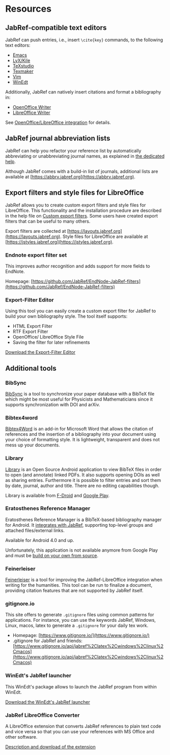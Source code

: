 # Resources

## JabRef-compatible text editors

JabRef can push entries, i.e., insert `\cite{key}` commands, to the following text editors:

* [Emacs](https://www.gnu.org/software/emacs/)
* [LyX/Kile](http://www.lyx.org/)
* [TeXstudio](http://www.texstudio.org/)
* [Texmaker](http://www.xm1math.net/texmaker/)
* [Vim](http://www.vim.org/)
* [WinEdt](http://www.winedt.com/)

Additionally, JabRef can natively insert citations and format a bibliography in:

* [OpenOffice Writer](https://www.openoffice.org/)
* [LibreOffice Writer](https://www.libreoffice.org/)

See [OpenOffice/LibreOffice integration](https://docs.jabref.org/import-export/other-integrations/openofficeintegration) for details.

## JabRef journal abbreviation lists

JabRef can help you refactor your reference list by automatically abbreviating or unabbreviating journal names, as explained in [the dedicated help](https://docs.jabref.org/fields/journalabbreviations).

Although JabRef comes with a build-in list of journals, additional lists are available at [https://abbrv.jabref.org](https://abbrv.jabref.org).

## Export filters and style files for LibreOffice

JabRef allows you to create custom export filters and style files for LibreOffice. This functionality and the installation procedure are described in the help file on [Custom export filters](https://docs.jabref.org/import-export/export/customexports). Some users have created export filters that can be useful to many others.

Export filters are collected at [https://layouts.jabref.org](https://layouts.jabref.org). Style files for LibreOffice are available at [https://jstyles.jabref.org](https://jstyles.jabref.org).

### Endnote export filter set

This improves author recognition and adds support for more fields to EndNote.

Homepage: [https://github.com/JabRef/EndNode-JabRef-filters](https://github.com/JabRef/EndNode-JabRef-filters)

### Export-Filter Editor

Using this tool you can easily create a custom export filter for JabRef to build your own bibliography style. The tool itself supports:

* HTML Export Filter
* RTF Export Filter
* OpenOffice/ LibreOffice Style File
* Saving the filter for later refinements

[Download the Export-Filter Editor](https://github.com/teertinker/Export-Filter-Editor)

## Additional tools

### BibSync

[BibSync](https://github.com/minad/bibsync) is a tool to synchronize your paper database with a BibTeX file which might be most useful for Physicists and Mathematicians since it supports synchronization with DOI and arXiv.

### Bibtex4word

[Bibtex4Word](http://www.ee.ic.ac.uk/hp/staff/dmb/perl/index.html) is an add-in for Microsoft Word that allows the citation of references and the insertion of a bibliography into your document using your choice of formatting style. It is lightweight, transparent and does not mess up your documents.

### Library

[Library](https://github.com/cgogolin/library) is an Open Source Android application to view BibTeX files in order to open \(and annotate\) linked PDFs. It also supports opening DOIs as well as sharing entries. Furthermore it is possible to filter entries and sort them by date, journal, author and title. There are no editing capabilities though.

Library is available from [F-Droid](https://f-droid.org/packages/com.cgogolin.library/) and [Google Play](https://play.google.com/store/apps/details?id=com.cgogolin.library).

### Eratosthenes Reference Manager

Eratosthenes Reference Manager is a BibTeX-based bibliography manager for Android. It [integrates with JabRef](https://bitbucket.org/mkmatlock/eratosthenes/wiki/Home#!using-eratosthenes-with-jabref), supporting top-level groups and attached files/external links.

Available for Android 4.0 and up.

Unfortunately, this application is not available anymore from Google Play and must be [build on your own from source](https://bitbucket.org/mkmatlock/eratosthenes/).

### Feinerleiser

[Feinerleiser](http://www.sourceforge.net/projects/feinerleiser/) is a tool for improving the JabRef-LibreOffice integration when writing for the humanities. This tool can be run to finalize a document, providing citation features that are not supported by JabRef itself.

### gitignore.io

This site offers to generate `.gitignore` files using common patterns for applications. For instance, you can use the keywords JabRef, Windows, Linux, macos, latex to generate a `.gitignore` for your daily tex work.

* Homepage: [https://www.gitignore.io/](https://www.gitignore.io/)
* .gitignore for JabRef and friends: [https://www.gitignore.io/api/jabref%2Clatex%2Cwindows%2Clinux%2Cmacos](https://www.gitignore.io/api/jabref%2Clatex%2Cwindows%2Clinux%2Cmacos)

### WinEdt's JabRef launcher

This WinEdt's package allows to launch the JabRef program from within WinEdt.

[Download the WinEdt's JabRef launcher](http://www.winedt.org/config/menus/JabRef.html)

### JabRef LibreOffice Converter

A LibreOffice extension that converts JabRef references to plain text code and vice versa so that you can use your references with MS Office and other software.

[Description and download of the extension](https://github.com/teertinker/JabRef_LibreOffice_Converter)

